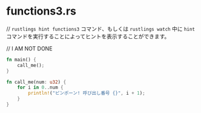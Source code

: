 # functions3.rs

// `rustlings hint functions3` コマンド、もしくは `rustlings watch` 中に `hint` コマンドを実行することによってヒントを表示することができます。

// I AM NOT DONE

```rust
fn main() {
    call_me();
}

fn call_me(num: u32) {
    for i in 0..num {
        println!("ピンポーン! 呼び出し番号 {}", i + 1);
    }
}
```

<!---
// functions3.rs
// Execute `rustlings hint functions3` or use the `hint` watch subcommand for a hint.

// I AM NOT DONE

fn main() {
    call_me();
}

fn call_me(num: u32) {
    for i in 0..num {
        println!("Ring! Call number {}", i + 1);
    }
}
--->
